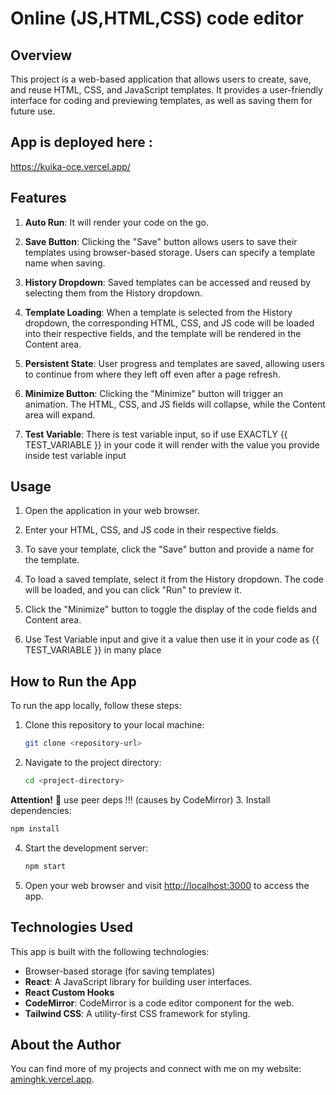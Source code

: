 

# Online (JS,HTML,CSS) code editor 

## Overview

This project is a web-based application that allows users to create, save, and reuse HTML, CSS, and JavaScript templates. It provides a user-friendly interface for coding and previewing templates, as well as saving them for future use.

## App is deployed here :
https://kuika-oce.vercel.app/

## Features

1. **Auto Run**: It will render your code on the go.

2. **Save Button**: Clicking the "Save" button allows users to save their templates using browser-based storage. Users can specify a template name when saving.

3. **History Dropdown**: Saved templates can be accessed and reused by selecting them from the History dropdown.

4. **Template Loading**: When a template is selected from the History dropdown, the corresponding HTML, CSS, and JS code will be loaded into their respective fields, and the template will be rendered in the Content area.

5. **Persistent State**: User progress and templates are saved, allowing users to continue from where they left off even after a page refresh.

6. **Minimize Button**: Clicking the "Minimize" button will trigger an animation. The HTML, CSS, and JS fields will collapse, while the Content area will expand.

7.  **Test Variable**: There is test variable input, so if use EXACTLY {{ TEST_VARIABLE }} in your code it will render with the value you provide inside test variable input

## Usage

1. Open the application in your web browser.

2. Enter your HTML, CSS, and JS code in their respective fields.

3. To save your template, click the "Save" button and provide a name for the template.

4. To load a saved template, select it from the History dropdown. The code will be loaded, and you can click "Run" to preview it.

6. Click the "Minimize" button to toggle the display of the code fields and Content area.

7. Use Test Variable input and give it a value then use it in your code as {{ TEST_VARIABLE }}  in many place 



## How to Run the App
To run the app locally, follow these steps:

1. Clone this repository to your local machine:

   ```bash
   git clone <repository-url>
   ```

2. Navigate to the project directory:

   ```bash
   cd <project-directory>
   ```
**Attention!** &#x1F6AB; use peer deps !!! (causes by CodeMirror)
3. Install dependencies:

   ```bash
   npm install
   ```

4. Start the development server:

   ```bash
   npm start
   ```

5. Open your web browser and visit [http://localhost:3000](http://localhost:3000) to access the app.

## Technologies Used

This app is built with the following technologies:
- Browser-based storage (for saving templates)
- **React**: A JavaScript library for building user interfaces.
- **React Custom Hooks**
- **CodeMirror**: CodeMirror is a code editor component for the web. 
- **Tailwind CSS**: A utility-first CSS framework for styling.
  
## About the Author

You can find more of my projects and connect with me on my website: [aminghk.vercel.app](https://aminghk.vercel.app).
```
